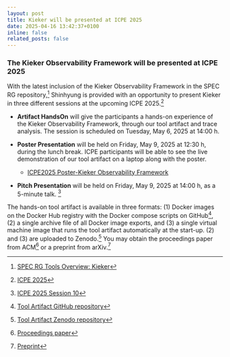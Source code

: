 ```yaml
---
layout: post
title: Kieker will be presented at ICPE 2025
date: 2025-04-16 13:42:37+0100
inline: false
related_posts: false
---
```


### The Kieker Observability Framework will be presented at ICPE 2025

With the latest inclusion of the Kieker Observability Framework in the SPEC RG
repository,[^0] Shinhyung is provided with an opportunity to present Kieker in
three different sessions at the upcoming ICPE 2025.[^1]

- **Artifact HandsOn** will give the participants a hands-on experience of the
  Kieker Observability Framework, through our tool artifact and trace analysis.
  The session is scheduled on Tuesday, May 6, 2025 at 14:00 h.

- **Poster Presentation** will be held on Friday, May 9, 2025 at 12:30 h,
  during the lunch break. ICPE participants will be able to see the live
  demonstration of our tool artifact on a laptop along with the poster.

  - [ICPE2025 Poster-Kieker Observability Framework](/assets/pdf/ICPE2025-Poster-KiekerObservabilityFramework.pdf)

- **Pitch Presentation** will be held on Friday, May 9, 2025 at 14:00 h, as a
  5-minute talk. [^2]

The hands-on tool artifact is available in three formats: (1) Docker images on
the Docker Hub registry with the Docker compose scripts on GitHub[^3], (2) a
single archive file of all Docker image exports, and (3) a single virtual
machine image that runs the tool artifact automatically at the start-up. (2)
and (3) are uploaded to Zenodo.[^4] You may obtain the proceedings paper from ACM[^5] or a preprint from arXiv.[^6]

[^0]: [SPEC RG Tools Overview: Kieker](https://research.spec.org/tools/overview/kieker/)

[^1]: [ICPE 2025](https://icpe2025.spec.org/)

[^2]: [ICPE 2025 Session 10](https://icpe2025.spec.org/program/#Session10)

[^3]: [Tool Artifact GitHub repository](https://github.com/kieker-monitoring/tool-artifact)

[^4]: [Tool Artifact Zenodo repository](https://doi.org/10.5281/zenodo.14989908)

[^5]: [Proceedings paper](https://doi.org/10.1145/3680256.3721972)

[^6]: [Preprint](https://doi.org/10.48550/arXiv.2503.09189)
